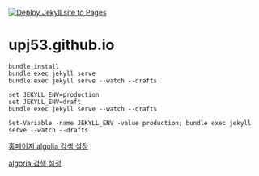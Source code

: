 [![Deploy Jekyll site to Pages](https://github.com/upj53/upj53.github.io/actions/workflows/pages.yml/badge.svg?branch=main)](https://github.com/upj53/upj53.github.io/actions/workflows/pages.yml)

# upj53.github.io

```shell
bundle install
bundle exec jekyll serve
bundle exec jekyll serve --watch --drafts

set JEKYLL_ENV=production 
set JEKYLL_ENV=draft
bundle exec jekyll serve --watch --drafts

Set-Variable -name JEKYLL_ENV -value production; bundle exec jekyll serve --watch --drafts
```

[홈페이지 algolia 검색 설정](https://www.whatap.io/ko/blog/67/)

[algoria 검색 설정](https://lazisimlee.tistory.com/2)